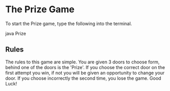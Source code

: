 # The Prize Game

To start the Prize game, type the following into the terminal.

java Prize

## Rules

The rules to this game are simple. You are given 3 doors to choose form, behind one of the doors is the 'Prize'. If you
choose the correct door on the first attempt you win, if not you will be given an opportunity to change your door. If
you choose incorrectly the second time, you lose the game. Good Luck!
